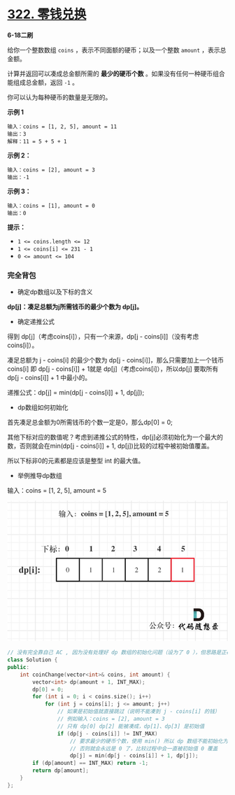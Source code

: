 # [322. 零钱兑换](https://leetcode-cn.com/problems/coin-change/)

**6-18二刷**

给你一个整数数组 `coins` ，表示不同面额的硬币；以及一个整数 `amount` ，表示总金额。

计算并返回可以凑成总金额所需的 **最少的硬币个数** 。如果没有任何一种硬币组合能组成总金额，返回 `-1` 。

你可以认为每种硬币的数量是无限的。

**示例 1**

```
输入：coins = [1, 2, 5], amount = 11
输出：3 
解释：11 = 5 + 5 + 1
```

**示例 2：**

```
输入：coins = [2], amount = 3
输出：-1
```

**示例 3：**

```
输入：coins = [1], amount = 0
输出：0
```

**提示：**

- `1 <= coins.length <= 12`
- `1 <= coins[i] <= 231 - 1`
- `0 <= amount <= 104`

### 完全背包

- 确定dp数组以及下标的含义

**dp[j]：凑足总额为j所需钱币的最少个数为 dp[j]。**

- 确定递推公式

得到 dp[j]（考虑coins[i]），只有一个来源，dp[j - coins[i]]（没有考虑 coins[i]）。

凑足总额为 j - coins[i] 的最少个数为 dp[j - coins[i]]，那么只需要加上一个钱币 coins[i] 即 dp[j - coins[i]] + 1就是 dp[j]（考虑coins[i]），所以dp[j] 要取所有 dp[j - coins[i]] + 1 中最小的。

递推公式：dp[j] = min(dp[j - coins[i]] + 1, dp[j]);

- dp数组如何初始化

首先凑足总金额为0所需钱币的个数一定是0，那么dp[0] = 0;

其他下标对应的数值呢？考虑到递推公式的特性，dp[j]必须初始化为一个最大的数，否则就会在min(dp[j - coins[i]] + 1, dp[j])比较的过程中被初始值覆盖。

所以下标非0的元素都是应该是整型 int 的最大值。

- 举例推导dp数组

输入：coins = [1, 2, 5], amount = 5

![322.零钱兑换](../../Images/16.零钱兑换.assets/20210201111833906.jpg)

```c++
// 没有完全靠自己 AC , 因为没有处理好 dp 数组的初始化问题（设为了 0 ），但思路是正确的
class Solution {
public:
    int coinChange(vector<int>& coins, int amount) {
        vector<int> dp(amount + 1, INT_MAX);
        dp[0] = 0;
        for (int i = 0; i < coins.size(); i++) 
            for (int j = coins[i]; j <= amount; j++) 
                // 如果是初始值就直接跳过（说明不能凑到 j - coins[i] 的钱）
                // 例如输入：coins = [2], amount = 3
                // 只有 dp[0] dp[2] 能被凑成，dp[1]、dp[3] 是初始值
                if (dp[j - coins[i]] != INT_MAX)
                    // 要求最少的硬币个数，使用 min() 所以 dp 数组不能初始化为 0
                   	// 否则就会永远是 0 了，比较过程中会一直被初始值 0 覆盖
                    dp[j] = min(dp[j - coins[i]] + 1, dp[j]);
        if (dp[amount] == INT_MAX) return -1;
        return dp[amount];
    }
};
```

